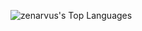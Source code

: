 ![zenarvus's Top Languages](https://github-readme-stats.vercel.app/api/top-langs/?username=zenarvus&theme=dark&show_icons=true&hide_border=true&layout=compact)
